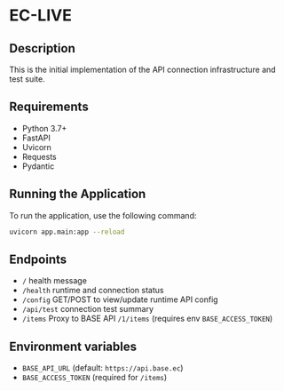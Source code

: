 # EC-LIVE

## Description
This is the initial implementation of the API connection infrastructure and test suite.

## Requirements
- Python 3.7+
- FastAPI
- Uvicorn
- Requests
- Pydantic

## Running the Application
To run the application, use the following command:

```bash
uvicorn app.main:app --reload
```

## Endpoints

- `/` health message
- `/health` runtime and connection status
- `/config` GET/POST to view/update runtime API config
- `/api/test` connection test summary
- `/items` Proxy to BASE API `/1/items` (requires env `BASE_ACCESS_TOKEN`)

## Environment variables

- `BASE_API_URL` (default: `https://api.base.ec`)
- `BASE_ACCESS_TOKEN` (required for `/items`)

